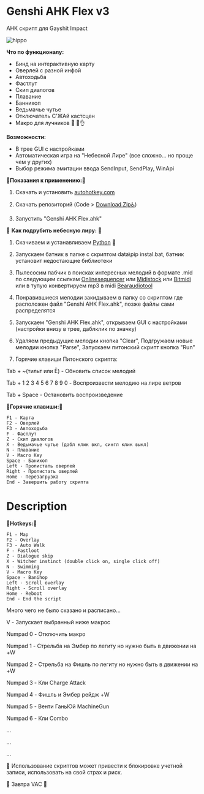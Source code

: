 # Genshi AHK Flex v3
AHK скрипт для Gayshit Impact

![hippo](https://media.giphy.com/media/YOpxW8r6f4nKXTKgdP/giphy.gif)



__Что по функционалу:__

- Бинд на интерактивную карту
- Оверлей с разной инфой
- Автоходьба
- Фастлут
- Скип диалогов
- Плавание
- Баннихоп
- Ведьмачье чутье
- Отключатель С'ЖАй кастсцен
- Макро для лучников 👬 🍆👌

__Возможности:__

- В трее GUI c настройками
- Автоматическая игра на "Небесной Лире" (все сложно... но проще чем у других)
- Выбор режима эмитации ввода SendInput, SendPlay, WinApi

:memo:__Показания к применению:__:memo:

1. Скачать и установить [autohotkey.com](https://www.autohotkey.com)

2. Скачать репозиторий (Code > [Download Zip:wheelchair:](https://github.com/Kramar1337/GenshinImpact-AHK-flex/archive/main.zip))

3. Запустить "Genshi AHK Flex.ahk"

🎵 __Как подрубить небесную лиру:__ 🎵

1. Скачиваем и устанавливаем [Python](https://www.python.org/downloads/) 🐍

2. Запускаем батник в папке с скриптом data\pip instal.bat, батник установит недостающие библиотеки

3. Пылесосим пабчик в поисках интересных мелодий в формате .mid по следующим ссылкам [Onlinesequencer](https://onlinesequencer.net/sequences) или [Midistock](https://midistock.ru/) или [Bitmidi](https://bitmidi.com/) или в тупую конвертируем mp3 в midi [Bearaudiotool](https://www.bearaudiotool.com/ru/mp3-to-midi)

4. Понравившиеся мелодии закидываем в папку со скриптом где расположен файл "Genshi AHK Flex.ahk", позже файлы сами распределятся

5. Запускаем "Genshi AHK Flex.ahk", открываем GUI с настройками (настройки внизу в трее, даблклик по значку)

6. Удаляем предыдущие мелодии кнопка "Clear", Подгружаем новые мелодии кнопка "Parse", Запускаем питонский скрипт кнопка "Run"

7. Горячие клавиши Питонского скрипта: 

Tab + ~(тильт или Ё) - Обновить список мелодий

Tab + 1 2 3 4 5 6 7 8 9 0 - Воспроизвести мелодию на лире ветров

Tab + Space - Остановить воспроизведение

:musical_keyboard:__Горячие клавиши:__:musical_keyboard:
```
F1 - Карта
F2 - Оверлей
F3 - Автоходьба
F - Фастлут
Z - Скип диалогов
X - Ведьмачье чутье (дабл клик вкл, сингл клик выкл)
N - Плавание
V - Macro Key
Space - Банихоп
Left - Пролистать оверлей
Right - Пролистать оверлей
Home - Перезагрузка
End - Завершить работу скрипта
```


# Description
:musical_keyboard:__Hotkeys:__:musical_keyboard:
```
F1 - Map
F2 - Overlay
F3 - Auto Walk
F - Fastloot
Z - Dialogue skip
X - Witcher instinct (double click on, single click off)
N - Swimming
V - Macro Key
Space - Banihop
Left - Scroll overlay
Right - Scroll overlay
Home - Reboot
End - End the script
```

Много чего не было сказано и расписано...

V - Запускает выбранный ниже макрос

Numpad 0 - Отключить макро

Numpad 1 - Стрельба на Эмбер по легиту но нужно быть в движении на +W

Numpad 2 - Стрельба на Фишль по легиту но нужно быть в движении на +W

Numpad 3 - Кли Charge Attack

Numpad 4 - Фишль и Эмбер рейдж +W

Numpad 5 - Венти ГаньЮй MachineGun

Numpad 6 - Кли Сombo

...

...

...

🙏 Использование скриптов может привести к блокировке учетной записи, использовать на свой страх и риск.

🙈 Завтра VAC 🙉


